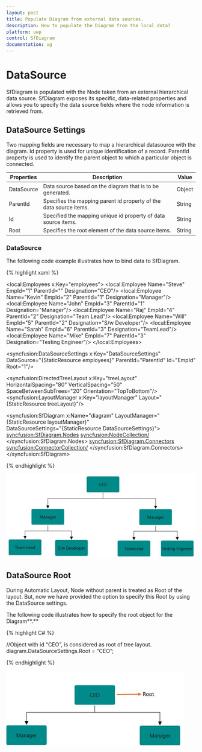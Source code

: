 ```yaml
---
layout: post
title: Populate Diagram from external data sources.
description: How to populate the Diagram from the local data?
platform: uwp
control: SfDiagram
documentation: ug
---
```


# DataSource

SfDiagram is populated with the Node taken from an external hierarchical data source. SfDiagram exposes its specific, data-related properties and allows you to specify the data source fields where the node information is retrieved from.

## DataSource Settings

Two mapping fields are necessary to map a hierarchical datasource with the diagram. Id property is used for unique identification of a record. ParentId property is used to identify the parent object to which a particular object is connected.

| Properties | Description | Value |
|---|---|---|
| DataSource | Data source based on the diagram that is to be generated. | Object |
| ParentId | Specifies the mapping parent id property of the data source items. | String |
| Id | Specified the mapping unique id property of data source items. | String |
| Root | Specifies the root element of the data source items. | String |

### DataSource

The following code example illustrates how to bind data to SfDiagram.

{% highlight xaml %}

<!-- Initializes the employee colletion-->
<local:Employees x:Key="employees">
    <local:Employee Name="Steve" EmpId="1" ParentId="" Designation="CEO"/>
    <local:Employee Name="Kevin" EmpId="2" ParentId="1" Designation="Manager"/>
    <local:Employee Name="John" EmpId="3" ParentId="1" Designation="Manager"/>
    <local:Employee Name="Raj" EmpId="4" ParentId="2" Designation="Team Lead"/>
    <local:Employee Name="Will" EmpId="5" ParentId="2" Designation="S/w Developer"/>
    <local:Employee Name="Sarah" EmpId="6" ParentId="3" Designation="TeamLead"/>
    <local:Employee Name="Mike" EmpId="7" ParentId="3" Designation="Testing Engineer"/>
</local:Employees>

<!--Initializes the DataSourceSettings -->
<syncfusion:DataSourceSettings x:Key="DataSourceSettings" DataSource="{StaticResource employees}"
                               ParentId="ParentId" Id="EmpId" Root="1"/>
               
<!--Initializes the Layout-->                
<syncfusion:DirectedTreeLayout x:Key="treeLayout" HorizontalSpacing="80" VerticalSpacing="50" 
                               SpaceBetweenSubTrees="20" Orientation="TopToBottom"/>
<syncfusion:LayoutManager x:Key="layoutManager" Layout="{StaticResource treeLayout}"/>                               
         
<!--Initializes the SfDiagram-->          
<syncfusion:SfDiagram x:Name="diagram" LayoutManager="{StaticResource layoutManager}"                           
                      DataSourceSettings="{StaticResource DataSourceSettings}">
    <!--Initializes the NodeCollection-->                  
    <syncfusion:SfDiagram.Nodes>
        <syncfusion:NodeCollection/>
    </syncfusion:SfDiagram.Nodes>
    <!--Initializes the ConnectorCollection-->
    <syncfusion:SfDiagram.Connectors>
        <syncfusion:ConnectorCollection/>
    </syncfusion:SfDiagram.Connectors>
</syncfusion:SfDiagram>

{% endhighlight %}

![](DataSource_images/DataSource_img1.jpeg)

## DataSource Root

During Automatic Layout, Node without parent is treated as Root of the layout. But, now we have provided the option to specify this Root by using the DataSource settings.

The following code illustrates how to specify the root object for the Diagram**.**

{% highlight C# %}

//Object with id “CEO”, is considered as root of tree layout.
diagram.DataSourceSettings.Root = “CEO”;

{% endhighlight %}

![](DataSource_images/DataSource_img2.jpeg)
